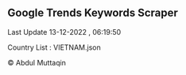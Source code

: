 

## Google Trends Keywords Scraper 
 
Last Update 13-12-2022 , 06:19:50

Country List :
VIETNAM.json



© Abdul Muttaqin 
